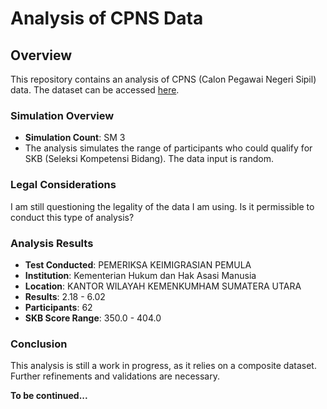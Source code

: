 # Analysis of CPNS Data

## Overview
This repository contains an analysis of CPNS (Calon Pegawai Negeri Sipil) data. The dataset can be accessed [here](https://docs.google.com/spreadsheets/d/1t4N7qGwJpt9olXfz1P7zK-pVvEQCOSxTuoVq37GWVUM/edit?usp=sharing).

### Simulation Overview
- **Simulation Count**: SM 3
- The analysis simulates the range of participants who could qualify for SKB (Seleksi Kompetensi Bidang). The data input is random.

### Legal Considerations
I am still questioning the legality of the data I am using. Is it permissible to conduct this type of analysis?

### Analysis Results
- **Test Conducted**: PEMERIKSA KEIMIGRASIAN PEMULA
- **Institution**: Kementerian Hukum dan Hak Asasi Manusia
- **Location**: KANTOR WILAYAH KEMENKUMHAM SUMATERA UTARA
- **Results**: 2.18 - 6.02
- **Participants**: 62
- **SKB Score Range**: 350.0 - 404.0

### Conclusion
This analysis is still a work in progress, as it relies on a composite dataset. Further refinements and validations are necessary.

**To be continued...**
